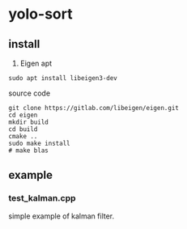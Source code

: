 # yolo-sort

## install
1. Eigen
apt 
```shell
sudo apt install libeigen3-dev
```
source code
```shell
git clone https://gitlab.com/libeigen/eigen.git
cd eigen
mkdir build
cd build
cmake ..
sudo make install
# make blas
```

## example
### test_kalman.cpp
simple example of kalman filter.